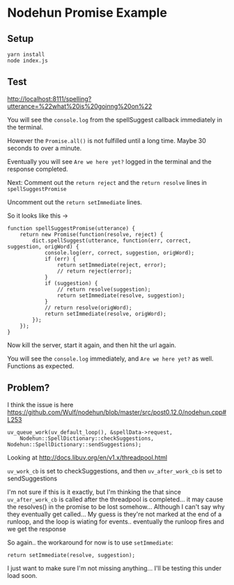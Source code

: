 # Nodehun Promise Example

## Setup

    yarn install
    node index.js

## Test

<http://localhost:8111/spelling?utterance=%22what%20is%20goinng%20on%22>    

You will see the `console.log` from the spellSuggest callback immediately in the terminal.

However the `Promise.all()` is not fulfilled until a long time. Maybe 30 seconds to over a minute.

Eventually you will see `Are we here yet?` logged in the terminal and the response completed.

Next: Comment out the `return reject` and the `return resolve` lines in `spellSuggestPromise`

Uncomment out the `return setImmediate` lines.

So it looks like this ->

    function spellSuggestPromise(utterance) {
        return new Promise(function(resolve, reject) {
            dict.spellSuggest(utterance, function(err, correct, suggestion, origWord) {
                console.log(err, correct, suggestion, origWord);
                if (err) {
                    return setImmediate(reject, error);
                    // return reject(error);
                }
                if (suggestion) {
                    // return resolve(suggestion);
                    return setImmediate(resolve, suggestion);
                }
                // return resolve(origWord);
                return setImmediate(resolve, origWord);
            });
        });
    }

Now kill the server, start it again, and then hit the url again.

You will see the `console.log` immediately, and `Are we here yet?` as well. Functions as expected.

## Problem?

I think the issue is here <https://github.com/Wulf/nodehun/blob/master/src/post0.12.0/nodehun.cpp#L253>

    uv_queue_work(uv_default_loop(), &spellData->request,
        Nodehun::SpellDictionary::checkSuggestions, Nodehun::SpellDictionary::sendSuggestions);

Looking at <http://docs.libuv.org/en/v1.x/threadpool.html>

`uv_work_cb` is set to checkSuggestions, and then `uv_after_work_cb` is set to sendSuggestions

I'm not sure if this is it exactly, but I'm thinking the that since `uv_after_work_cb` is called
after the threadpool is completed... it may cause the resolves() in the promise to be lost somehow...
Although I can't say why they eventually get called... My guess is they're not marked at the end of a runloop,
and the loop is wiating for events.. eventually the runloop fires and we get the response


So again.. the workaround for now is to use `setImmediate`:

    return setImmediate(resolve, suggestion);

I just want to make sure I'm not missing anything... I'll be testing this under load soon.

